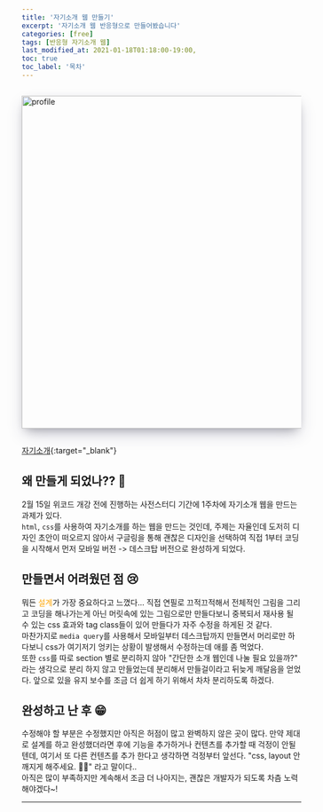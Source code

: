 ```yaml
---
title: '자기소개 웹 만들기'
excerpt: '자기소개 웹 반응형으로 만들어봤습니다' 
categories: [free]
tags: [반응형 자기소개 웹]
last_modified_at: 2021-01-18T01:18:00-19:00, 
toc: true 
toc_label: '목차'
---
```


<img src='/assets/images/selfIntroduction.gif' alt='profile' style="width:600px; margin-top:15px; margin-bottom:15px; box-shadow: rgba(50, 50, 93, 0.25) 0px 13px 27px -5px, rgba(0, 0, 0, 0.3) 0px 8px 16px -8px, rgba(0, 0, 0, 0.024) 0px -6px 16px -6px;"/>

[자기소개](https://chanho-yoon.github.io/self-introduction-web/){:target="\_blank"} <br>

## 왜 만들게 되었나?? 🤔

2월 15일 위코드 개강 전에 진행하는 사전스터디 기간에 1주차에 자기소개 웹을 만드는 과제가 있다.<br>
`html`, `css`를 사용하여 자기소개를 하는 웹을 만드는 것인데, 주제는 자율인데 도저히 디자인 초안이 떠오르지 않아서 구글링을 통해 괜찮은 디자인을 선택하여 직접 1부터 코딩을 시작해서 먼저 모바일 버전 -> 데스크탑 버전으로 완성하게 되었다.  

## 만들면서 어려웠던 점 😢

뭐든 <span style="color:orange">설계</span>가 가장 중요하다고 느꼈다... 직접 연필로 끄적끄적해서 전체적인 그림을 그리고 코딩을 해나가는게 아닌 머릿속에 있는 그림으로만 만들다보니 중복되서 재사용 될 수 있는 css 효과와 tag class들이 있어 만들다가 자주 수정을 하게된 것 같다.  <br>
마찬가지로 `media query`를 사용해서 모바일부터 데스크탑까지 만들면서 머리로만 하다보니 css가 여기저기 엉키는 상황이 발생해서 수정하는데 애를 좀 먹었다. <br>
또한 `css`를 따로 section 별로 분리하지 않아 "간단한 소개 웹인데 나눌 필요 있을까?" 라는 생각으로 분리 하지 않고 만들었는데 분리해서 만들걸이라고 뒤늦게 깨달음을 얻었다. 앞으로 있을 유지 보수를 조금 더 쉽게 하기 위해서 차차 분리하도록 하겠다.

## 완성하고 난 후 😁

수정해야 할 부분은 수정했지만 아직은 허점이 많고 완벽하지 않은 곳이 많다. 만약 제대로 설계를 하고 완성했더라면 후에 기능을 추가하거나 컨텐츠를 추가할 때 걱정이 안될텐데, 여기서 또 다른 컨텐츠를 추가 한다고 생각하면 걱정부터 앞선다. "css, layout 안깨지게 해주세요. 🙏🏻" 라고 말이다.. <br>
아직은 많이 부족하지만 계속해서 조금 더 나아지는, 괜찮은 개발자가 되도록 차츰 노력해야겠다~!

---
